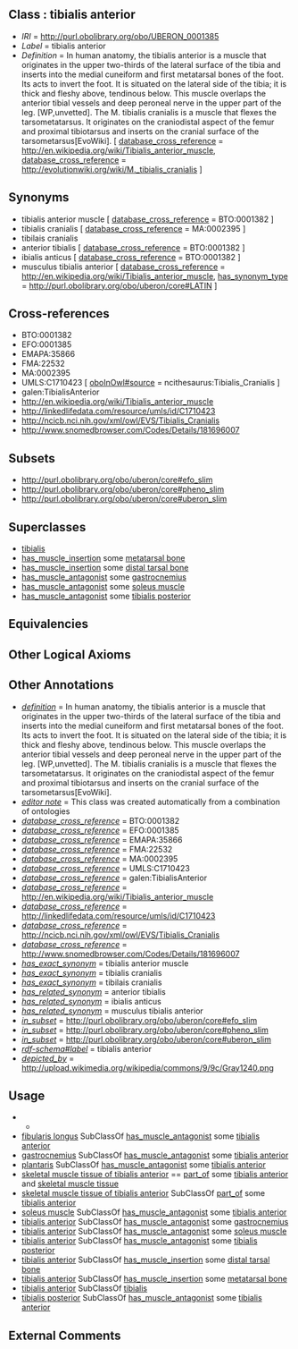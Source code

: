 
## Class : tibialis anterior

 * *IRI* = http://purl.obolibrary.org/obo/UBERON_0001385
 * *Label* = tibialis anterior
 * *Definition* = In human anatomy, the tibialis anterior is a muscle that originates in the upper two-thirds of the lateral surface of the tibia and inserts into the medial cuneiform and first metatarsal bones of the foot. Its acts to invert the foot. It is situated on the lateral side of the tibia; it is thick and fleshy above, tendinous below. This muscle overlaps the anterior tibial vessels and deep peroneal nerve in the upper part of the leg. [WP,unvetted]. The M. tibialis cranialis is a muscle that flexes the tarsometatarsus. It originates on the craniodistal aspect of the femur and proximal tibiotarsus and inserts on the cranial surface of the tarsometarsus[EvoWiki]. [ [database_cross_reference](../../ef/oboInOwl#hasDbXref.md) = http://en.wikipedia.org/wiki/Tibialis_anterior_muscle, [database_cross_reference](../../ef/oboInOwl#hasDbXref.md) = http://evolutionwiki.org/wiki/M._tibialis_cranialis ]

## Synonyms

 * tibialis anterior muscle [ [database_cross_reference](../../ef/oboInOwl#hasDbXref.md) = BTO:0001382 ]
 * tibialis cranialis [ [database_cross_reference](../../ef/oboInOwl#hasDbXref.md) = MA:0002395 ]
 * tibilais cranialis
 * anterior tibialis [ [database_cross_reference](../../ef/oboInOwl#hasDbXref.md) = BTO:0001382 ]
 * ibialis anticus [ [database_cross_reference](../../ef/oboInOwl#hasDbXref.md) = BTO:0001382 ]
 * musculus tibialis anterior [ [database_cross_reference](../../ef/oboInOwl#hasDbXref.md) = http://en.wikipedia.org/wiki/Tibialis_anterior_muscle, [has_synonym_type](../../pe/oboInOwl#hasSynonymType.md) = http://purl.obolibrary.org/obo/uberon/core#LATIN ]

## Cross-references

 * BTO:0001382
 * EFO:0001385
 * EMAPA:35866
 * FMA:22532
 * MA:0002395
 * UMLS:C1710423 [ [oboInOwl#source](../../ce/oboInOwl#source.md) = ncithesaurus:Tibialis_Cranialis ]
 * galen:TibialisAnterior
 * http://en.wikipedia.org/wiki/Tibialis_anterior_muscle
 * http://linkedlifedata.com/resource/umls/id/C1710423
 * http://ncicb.nci.nih.gov/xml/owl/EVS/Tibialis_Cranialis
 * http://www.snomedbrowser.com/Codes/Details/181696007

## Subsets

 * http://purl.obolibrary.org/obo/uberon/core#efo_slim
 * http://purl.obolibrary.org/obo/uberon/core#pheno_slim
 * http://purl.obolibrary.org/obo/uberon/core#uberon_slim

## Superclasses

 * [tibialis](../../UBERON/30/UBERON_0008230.md)
 * [has_muscle_insertion](../../RO/73/RO_0002373.md) some [metatarsal bone](../../UBERON/48/UBERON_0001448.md)
 * [has_muscle_insertion](../../RO/73/RO_0002373.md) some [distal tarsal bone](../../UBERON/21/UBERON_0010721.md)
 * [has_muscle_antagonist](../../RO/68/RO_0002568.md) some [gastrocnemius](../../UBERON/88/UBERON_0001388.md)
 * [has_muscle_antagonist](../../RO/68/RO_0002568.md) some [soleus muscle](../../UBERON/89/UBERON_0001389.md)
 * [has_muscle_antagonist](../../RO/68/RO_0002568.md) some [tibialis posterior](../../UBERON/67/UBERON_0001667.md)

## Equivalencies


## Other Logical Axioms


## Other Annotations

 * *[definition](../../IAO/15/IAO_0000115.md)* = In human anatomy, the tibialis anterior is a muscle that originates in the upper two-thirds of the lateral surface of the tibia and inserts into the medial cuneiform and first metatarsal bones of the foot. Its acts to invert the foot. It is situated on the lateral side of the tibia; it is thick and fleshy above, tendinous below. This muscle overlaps the anterior tibial vessels and deep peroneal nerve in the upper part of the leg. [WP,unvetted]. The M. tibialis cranialis is a muscle that flexes the tarsometatarsus. It originates on the craniodistal aspect of the femur and proximal tibiotarsus and inserts on the cranial surface of the tarsometarsus[EvoWiki].
 * *[editor note](../../IAO/16/IAO_0000116.md)* = This class was created automatically from a combination of ontologies
 * *[database_cross_reference](../../ef/oboInOwl#hasDbXref.md)* = BTO:0001382
 * *[database_cross_reference](../../ef/oboInOwl#hasDbXref.md)* = EFO:0001385
 * *[database_cross_reference](../../ef/oboInOwl#hasDbXref.md)* = EMAPA:35866
 * *[database_cross_reference](../../ef/oboInOwl#hasDbXref.md)* = FMA:22532
 * *[database_cross_reference](../../ef/oboInOwl#hasDbXref.md)* = MA:0002395
 * *[database_cross_reference](../../ef/oboInOwl#hasDbXref.md)* = UMLS:C1710423
 * *[database_cross_reference](../../ef/oboInOwl#hasDbXref.md)* = galen:TibialisAnterior
 * *[database_cross_reference](../../ef/oboInOwl#hasDbXref.md)* = http://en.wikipedia.org/wiki/Tibialis_anterior_muscle
 * *[database_cross_reference](../../ef/oboInOwl#hasDbXref.md)* = http://linkedlifedata.com/resource/umls/id/C1710423
 * *[database_cross_reference](../../ef/oboInOwl#hasDbXref.md)* = http://ncicb.nci.nih.gov/xml/owl/EVS/Tibialis_Cranialis
 * *[database_cross_reference](../../ef/oboInOwl#hasDbXref.md)* = http://www.snomedbrowser.com/Codes/Details/181696007
 * *[has_exact_synonym](../../ym/oboInOwl#hasExactSynonym.md)* = tibialis anterior muscle
 * *[has_exact_synonym](../../ym/oboInOwl#hasExactSynonym.md)* = tibialis cranialis
 * *[has_exact_synonym](../../ym/oboInOwl#hasExactSynonym.md)* = tibilais cranialis
 * *[has_related_synonym](../../ym/oboInOwl#hasRelatedSynonym.md)* = anterior tibialis
 * *[has_related_synonym](../../ym/oboInOwl#hasRelatedSynonym.md)* = ibialis anticus
 * *[has_related_synonym](../../ym/oboInOwl#hasRelatedSynonym.md)* = musculus tibialis anterior
 * *[in_subset](../../et/oboInOwl#inSubset.md)* = http://purl.obolibrary.org/obo/uberon/core#efo_slim
 * *[in_subset](../../et/oboInOwl#inSubset.md)* = http://purl.obolibrary.org/obo/uberon/core#pheno_slim
 * *[in_subset](../../et/oboInOwl#inSubset.md)* = http://purl.obolibrary.org/obo/uberon/core#uberon_slim
 * *[rdf-schema#label](../../el/rdf-schema#label.md)* = tibialis anterior
 * *[depicted_by](../../depicted/by/depicted_by.md)* = http://upload.wikimedia.org/wikipedia/commons/9/9c/Gray1240.png

## Usage

 * -
 * [fibularis longus](../../UBERON/87/UBERON_0001387.md) SubClassOf [has_muscle_antagonist](../../RO/68/RO_0002568.md) some [tibialis anterior](../../UBERON/85/UBERON_0001385.md)
 * [gastrocnemius](../../UBERON/88/UBERON_0001388.md) SubClassOf [has_muscle_antagonist](../../RO/68/RO_0002568.md) some [tibialis anterior](../../UBERON/85/UBERON_0001385.md)
 * [plantaris](../../UBERON/05/UBERON_0011905.md) SubClassOf [has_muscle_antagonist](../../RO/68/RO_0002568.md) some [tibialis anterior](../../UBERON/85/UBERON_0001385.md)
 * [skeletal muscle tissue of tibialis anterior](../../UBERON/99/UBERON_0004499.md) == [part_of](../../BFO/50/BFO_0000050.md) some [tibialis anterior](../../UBERON/85/UBERON_0001385.md) and [skeletal muscle tissue](../../UBERON/34/UBERON_0001134.md)
 * [skeletal muscle tissue of tibialis anterior](../../UBERON/99/UBERON_0004499.md) SubClassOf [part_of](../../BFO/50/BFO_0000050.md) some [tibialis anterior](../../UBERON/85/UBERON_0001385.md)
 * [soleus muscle](../../UBERON/89/UBERON_0001389.md) SubClassOf [has_muscle_antagonist](../../RO/68/RO_0002568.md) some [tibialis anterior](../../UBERON/85/UBERON_0001385.md)
 * [tibialis anterior](../../UBERON/85/UBERON_0001385.md) SubClassOf [has_muscle_antagonist](../../RO/68/RO_0002568.md) some [gastrocnemius](../../UBERON/88/UBERON_0001388.md)
 * [tibialis anterior](../../UBERON/85/UBERON_0001385.md) SubClassOf [has_muscle_antagonist](../../RO/68/RO_0002568.md) some [soleus muscle](../../UBERON/89/UBERON_0001389.md)
 * [tibialis anterior](../../UBERON/85/UBERON_0001385.md) SubClassOf [has_muscle_antagonist](../../RO/68/RO_0002568.md) some [tibialis posterior](../../UBERON/67/UBERON_0001667.md)
 * [tibialis anterior](../../UBERON/85/UBERON_0001385.md) SubClassOf [has_muscle_insertion](../../RO/73/RO_0002373.md) some [distal tarsal bone](../../UBERON/21/UBERON_0010721.md)
 * [tibialis anterior](../../UBERON/85/UBERON_0001385.md) SubClassOf [has_muscle_insertion](../../RO/73/RO_0002373.md) some [metatarsal bone](../../UBERON/48/UBERON_0001448.md)
 * [tibialis anterior](../../UBERON/85/UBERON_0001385.md) SubClassOf [tibialis](../../UBERON/30/UBERON_0008230.md)
 * [tibialis posterior](../../UBERON/67/UBERON_0001667.md) SubClassOf [has_muscle_antagonist](../../RO/68/RO_0002568.md) some [tibialis anterior](../../UBERON/85/UBERON_0001385.md)

## External Comments

